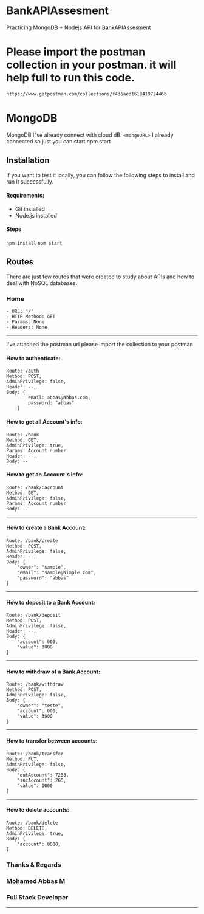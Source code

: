 # BankAPIAssesment

Practicing MongoDB + Nodejs API for BankAPIAssesment

# Please import the postman collection in your postman. it will help full to run this code.
``` https://www.getpostman.com/collections/f436aed161841972446b ```

# MongoDB 

MongoDB I"ve already connect with cloud dB. 
``` <mongoURL> ```
I already connected so just you can start npm start

## Installation

If you want to test it locally, you can follow the following steps to install and run it successfully.

#### Requirements:

- Git installed
- Node.js installed

#### Steps

```npm install```
```npm start```

## Routes

There are just few routes that were created to study about APIs and how to deal with NoSQL databases.

### Home
```
- URL: '/'
- HTTP Method: GET
- Params: None
- Headers: None
```

___

I've attached the postman url please import the collection to your postman

#### How to authenticate:
```
Route: /auth
Method: POST,
AdminPrivilege: false,
Header: --,
Body: {
        email: abbas@abbas.com,
        password: "abbas"
    }
```

#### How to get all Account's info:
```
Route: /bank
Method: GET,
AdminPrivilege: true,
Params: Account number
Header: --,
Body: --
```

#### How to get an Account's info:
```
Route: /bank/:account
Method: GET,
AdminPrivilege: false,
Params: Account number
Body: --
```


___
#### How to create a Bank Account:
```
Route: /bank/create
Method: POST,
AdminPrivilege: false,
Header: --,
Body: {
    "owner": "sample",
    "email": "sample@simple.com",
    "password": "abbas"
}
```

___
#### How to deposit to a Bank Account:
```
Route: /bank/deposit
Method: POST,
AdminPrivilege: false,
Header: --,
Body: {
    "account": 000,
    "value": 3000
}
```

___
#### How to withdraw of a Bank Account:
```
Route: /bank/withdraw
Method: POST,
AdminPrivilege: false,
Body: {
    "owner": "teste",
    "account": 000,
    "value": 3000
}
```

___
#### How to transfer between accounts:
```
Route: /bank/transfer
Method: PUT,
AdminPrivilege: false,
Body: {
    "outAccount": 7233,
    "incAccount": 265,
    "value": 1000
}
```
___
#### How to delete accounts:
```
Route: /bank/delete
Method: DELETE,
AdminPrivilege: true,
Body: {
    "account": 0000,
}
```


### Thanks & Regards
### Mohamed Abbas M
### Full Stack Developer
___
